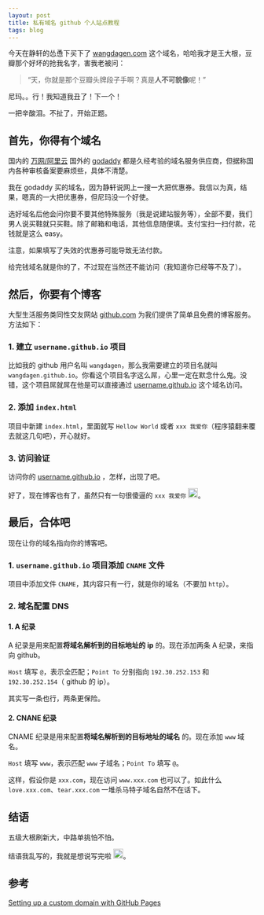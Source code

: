 ```yaml
---
layout: post
title: 私有域名 github 个人站点教程
tags: blog
---
```


今天在静轩的怂恿下买下了 [wangdagen.com](http://wangdagen.com/) 这个域名，哈哈我才是王大根，豆瓣那个好坏的抢我名字，害我老被问：

> “天，你就是那个豆瓣头牌段子手啊？真是**人不可貌像**呢！”

尼玛。。行！我知道我丑了！下一个！

一把辛酸泪。不扯了，开始正题。

## 首先，你得有个域名

国内的 [万网/阿里云](http://wanwang.aliyun.com/) 国外的 [godaddy](https://www.godaddy.com/) 都是久经考验的域名服务供应商，但据称国内各种审核备案要麻烦些，具体不清楚。

我在 godaddy 买的域名，因为静轩说网上一搜一大把优惠券。我信以为真，结果，嗯真的一大把优惠券，但尼玛没一个好使。

选好域名后他会问你要不要其他特殊服务（我是说建站服务等），全部不要，我们男人说买鞋就只买鞋。除了邮箱和电话，其他信息随便填。支付宝扫一扫付款，花钱就是这么 easy。

注意，如果填写了失效的优惠券可能导致无法付款。

给完钱域名就是你的了，不过现在当然还不能访问（我知道你已经等不及了）。

## 然后，你要有个博客

大型生活服务类同性交友网站 [github.com](http://github.com) 为我们提供了简单且免费的博客服务。方法如下：

### 1. 建立 `username.github.io` 项目
	
比如我的 github 用户名叫 `wangdagen`，那么我需要建立的项目名就叫 `wangdagen.github.io`。你看这个项目名字这么屌，心里一定在默念什么鬼。没错，这个项目屌就屌在他是可以直接通过 [username.github.io](http://username.github.io) 这个域名访问。

### 2. 添加 `index.html`

项目中新建 `index.html`，里面就写 `Hellow World` 或者 `xxx 我爱你`（程序猿翻来覆去就这几句吧），开心就好。

### 3. 访问验证

访问你的 [username.github.io](http://username.github.io) ，怎样，出现了吧。


好了，现在博客也有了，虽然只有一句很傻逼的 `xxx 我爱你` <img class="emoji" title=":joy:" alt=":joy:" src="https://assets-cdn.github.com/images/icons/emoji/unicode/1f602.png" height="20" width="20">。

## 最后，合体吧

现在让你的域名指向你的博客吧。

### 1. `username.github.io` 项目添加 `CNAME` 文件

项目中添加文件 `CNAME`，其内容只有一行，就是你的域名（不要加 `http`）。

### 2. 域名配置 DNS

#### 1. A 纪录

A 纪录是用来配置**将域名解析到的目标地址的 ip** 的。现在添加两条 A 纪录，来指向 github。

`Host` 填写 `@`，表示全匹配；`Point To` 分别指向 `192.30.252.153` 和 `192.30.252.154`（ github 的 ip）。

其实写一条也行，两条更保险。

#### 2. CNANE 纪录

CNAME 纪录是用来配置**将域名解析到的目标地址的域名** 的。现在添加 `www` 域名。

`Host` 填写 `www`，表示匹配 `www` 子域名；`Point To` 填写 `@`。

这样，假设你是 `xxx.com`，现在访问 `www.xxx.com` 也可以了。如此什么 `love.xxx.com`、`tear.xxx.com` 一堆杀马特子域名自然不在话下。

## 结语

五级大根刷新大，中路单挑怕不怕。

结语我乱写的，我就是想说写完啦 <img class="emoji" title=":joy:" alt=":joy:" src="https://assets-cdn.github.com/images/icons/emoji/unicode/1f602.png" height="20" width="20">。

## 参考

[Setting up a custom domain with GitHub Pages](https://help.github.com/articles/setting-up-a-custom-domain-with-github-pages/)

